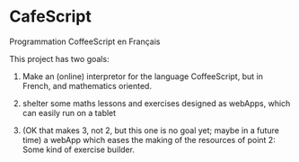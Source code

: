 CafeScript
==========

Programmation CoffeeScript en Français

This project has two goals:

1) Make an (online) interpretor for the language CoffeeScript, but in
French, and mathematics oriented.

2) shelter some maths lessons and exercises designed as webApps, which
can easily run on a tablet

3) (OK that makes 3, not 2, but this one is no goal yet; maybe in a
future time) a webApp which eases the making of the resources of point
2: Some kind of exercise builder.
